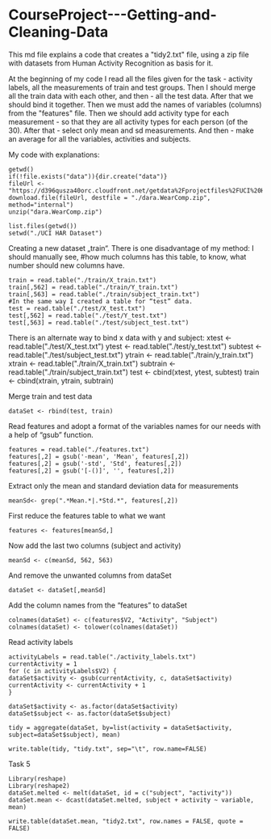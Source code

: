 # CourseProject---Getting-and-Cleaning-Data
This md file explains a code that creates a "tidy2.txt" file, using a zip file with datasets from Human Activity Recognition as basis for it. 

At the beginning of my code I read all the files given for the task - activity labels, all the measurements of train and test groups. Then I should merge all the train data with each other, and then - all the test data. After that we should bind it together. Then we must add the names of variables (columns) from the "features" file. Then we should add activity type for each measurement - so that they are all activity types for each person (of the 30). After that - select only mean and sd measurements. And then - make an average for all the variables, activities and subjects. 

My code with explanations:

```{r} 
getwd()
if(!file.exists("data")){dir.create("data")}
fileUrl <- "https://d396qusza40orc.cloudfront.net/getdata%2Fprojectfiles%2FUCI%20HAR%20Dataset.zip"
download.file(fileUrl, destfile = "./dara.WearComp.zip", method="internal")
unzip("dara.WearComp.zip")

list.files(getwd())
setwd("./UCI HAR Dataset")
```



Creating a new dataset „train“. There is one disadvantage of my method: I should manually see, #how much columns has this table, to know, what number should new columns have. 

```{r}
train = read.table("./train/X_train.txt")
train[,562] = read.table("./train/Y_train.txt")
train[,563] = read.table("./train/subject_train.txt")
#In the same way I created a table for “test” data.
test = read.table("./test/X_test.txt")
test[,562] = read.table("./test/Y_test.txt")
test[,563] = read.table("./test/subject_test.txt")
```

There is an alternate way to bind x data with y and subject:
xtest <- read.table("./test/X_test.txt")
ytest <- read.table("./test/y_test.txt")
subtest <- read.table("./test/subject_test.txt")
ytrain <- read.table("./train/y_train.txt")
xtrain <- read.table("./train/X_train.txt")
subtrain <- read.table("./train/subject_train.txt")
test <- cbind(xtest, ytest, subtest)
train <- cbind(xtrain, ytrain, subtrain)

Merge train and test data
```{r}
dataSet <- rbind(test, train)
```

Read features and adopt a format of the variables names for our needs with a help of “gsub” function. 
```{r}
features = read.table("./features.txt")
features[,2] = gsub('-mean', 'Mean', features[,2])
features[,2] = gsub('-std', 'Std', features[,2])
features[,2] = gsub('[-()]', '', features[,2])
```


Extract  only the mean and standard deviation data for measurements
```{r} 
meanSd<- grep(".*Mean.*|.*Std.*", features[,2])
```

First reduce the features table to what we want
```{r}
features <- features[meanSd,]
```

Now add the last two columns (subject and activity)
```{r}
meanSd <- c(meanSd, 562, 563)
```

And remove the unwanted columns from dataSet
```{r}
dataSet <- dataSet[,meanSd]
```

Add the column names from the “features” to dataSet
```{r}
colnames(dataSet) <- c(features$V2, "Activity", "Subject")
colnames(dataSet) <- tolower(colnames(dataSet))
```

Read activity labels
```{r} 
activityLabels = read.table("./activity_labels.txt")
currentActivity = 1
for (c in activityLabels$V2) {
dataSet$activity <- gsub(currentActivity, c, dataSet$activity)
currentActivity <- currentActivity + 1
}

dataSet$activity <- as.factor(dataSet$activity)
dataSet$subject <- as.factor(dataSet$subject)
```

```{r}
tidy = aggregate(dataSet, by=list(activity = dataSet$activity, subject=dataSet$subject), mean)

write.table(tidy, "tidy.txt", sep="\t", row.name=FALSE)
```

Task 5
```{r}
Library(reshape)
Library(reshape2)
dataSet.melted <- melt(dataSet, id = c("subject", "activity"))
dataSet.mean <- dcast(dataSet.melted, subject + activity ~ variable, mean)

write.table(dataSet.mean, "tidy2.txt", row.names = FALSE, quote = FALSE)
```
